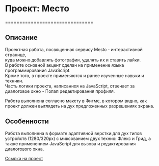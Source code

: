 # Проект: Место

===============================

## **Описание**

Проектная работа, посвященная сервису Mesto - интерактивной странице,\
куда можно добавлять фотографии, удалять их и ставить лайки.\
В работе основной акцент сделан на применение языка программирования JavaScript.\
Кроме того, в проекте применяются и ранее изученные навыки и техники.\
Часть логики проекта, написанноя на JavaScript, отвечает за диалоговое окно - Попап редактирования профиля.

Работа выполнена согласно макету в Фигме, в котором видно, как проект должен выглядеть на дух предложенных разрешениях экрана.

## **Особенности**

Работа выполнена в формате адаптивной верстки для дух типов устройств (1280/320px) c миксованием двух техник: Флекс и Грид, а также применением JavaScript для вызова и редактирования диалогового окна.

[Ссылка на проект](https://evgenyzaryanov.github.io/mesto/index.html)

